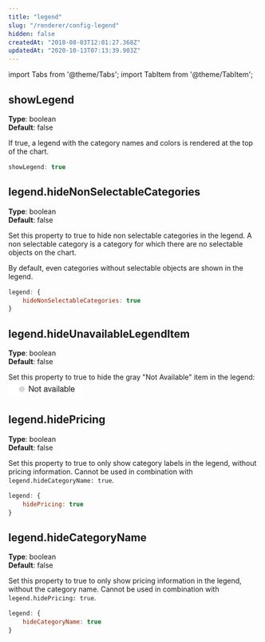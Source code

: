```yaml
---
title: "legend"
slug: "/renderer/config-legend"
hidden: false
createdAt: "2018-08-03T12:01:27.368Z"
updatedAt: "2020-10-13T07:13:39.903Z"
---
```


import Tabs from '@theme/Tabs';
import TabItem from '@theme/TabItem';


## showLegend

**Type**: boolean  
**Default**: false  

If true, a legend with the category names and colors is rendered at the top of the chart.

```javascript
showLegend: true
```

## legend.hideNonSelectableCategories

**Type**: boolean  
**Default**: false  

Set this property to true to hide non selectable categories in the legend. A non selectable category is a category for which there are no selectable objects on the chart.
 
By default, even categories without selectable objects are shown in the legend.

```javascript
legend: {
    hideNonSelectableCategories: true
}
```

## legend.hideUnavailableLegendItem

**Type**: boolean   
**Default**: false

Set this property to true to hide the gray "Not Available" item in the legend:   
![hideUnavailableLegendItem.png](/img/readme/hideUnavailableLegendItem.png)




## legend.hidePricing

**Type**: boolean  
**Default**: false  

Set this property to true to only show category labels in the legend, without pricing information. Cannot be used in combination with `legend.hideCategoryName: true`. 

```javascript
legend: {
    hidePricing: true
}
```

## legend.hideCategoryName

**Type**: boolean  
**Default**: false  

Set this property to true to only show pricing information in the legend, without the category name. Cannot be used in combination with `legend.hidePricing: true`. 

```javascript
legend: {
    hideCategoryName: true
}
```
